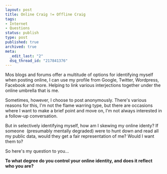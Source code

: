 ```yaml
---
layout: post
title: Online Craig != Offline Craig
tags:
- Internet
- Questions
status: publish
type: post
published: true
archived: true
meta:
  _edit_last: "2"
  dsq_thread_id: "217841376"
---
```

Mos blogs and forums offer a multitude of options for identifying myself when posting online, I can use my profile from Google, Twitter, Wordpress, Facebook and more. Helping to link various interjections together under the online umbrella that is me.

Sometimes, however, I choose to post anonymously. There's various reasons for this, I'm not the flame warring type, but there are occasions where I want to make a brief point and move on, I'm not always interested in a follow-up conversation.

But in selectively identifying myself, how am I skewing my online identy? If someone  (presumably mentally degraded) were to hunt down and read all my public data, would they get a fair representation of me? Would I want them to?

So here's my question to you...

<strong>To what degree do you control your online identity, and does it reflect who you are?</strong>
